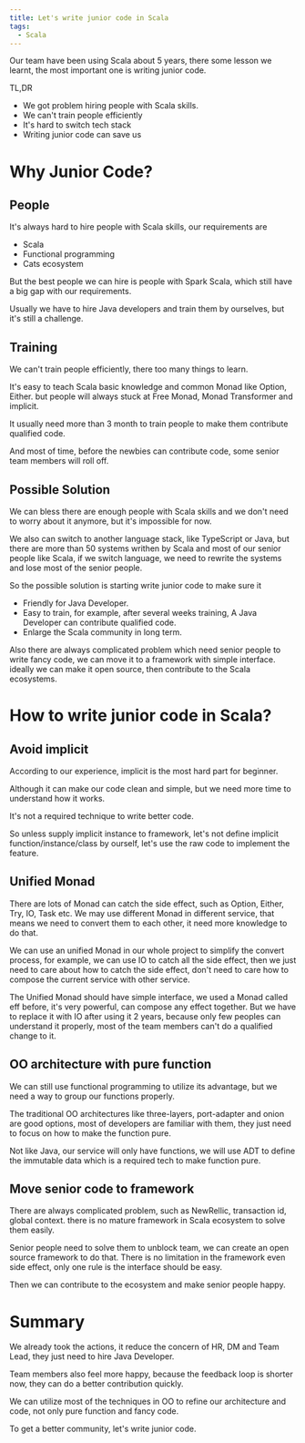 ```yaml
---
title: Let's write junior code in Scala
tags:
  - Scala
---
```


Our team have been using Scala about 5 years, there some lesson we learnt, the most important one is writing junior code. 

TL,DR

* We got problem hiring people with Scala skills. 
* We can't train people efficiently
* It's hard to switch tech stack
* Writing junior code can save us

# Why Junior Code?

## People

It's always hard to hire people with Scala skills, our requirements are

* Scala
* Functional programming
* Cats ecosystem

But the best people we can hire is people with Spark Scala, which still have a big gap with our requirements.

Usually we have to hire Java developers and train them by ourselves, but it's still a challenge.

## Training

We can't train people efficiently, there too many things to learn.

It's easy to teach Scala basic knowledge and common Monad like Option, Either. but people will always stuck at Free Monad, Monad Transformer and implicit.

It usually need more than 3 month to train people to make them contribute qualified code.

And most of time, before the newbies can contribute code, some senior team members will roll off.

## Possible Solution

We can bless there are enough people with Scala skills and we don't need to worry about it anymore, but it's impossible for now.

We also can switch to another language stack, like TypeScript or Java, but there are more than 50 systems writhen by Scala and most of our senior people like Scala, if we switch language, we need to rewrite the systems and lose most of the senior people.

So the possible solution is starting write junior code to make sure it

* Friendly for Java Developer.
* Easy to train, for example, after several weeks training, A Java Developer can contribute qualified code.
* Enlarge the Scala community in long term.

Also there are always complicated problem which need senior people to write fancy code, we can move it to a framework with simple interface. ideally we can make it open source, then contribute to the Scala ecosystems.

# How to write junior code in Scala?

## Avoid implicit

According to our experience, implicit is the most hard part for beginner.

Although it can make our code clean and simple, but we need more time to understand how it works.

It's not a required technique to write better code. 

So unless supply implicit instance to framework, let's not define implicit function/instance/class by ourself, let's use the raw code to implement the feature.

## Unified Monad

There are lots of Monad can catch the side effect, such as Option, Either, Try, IO, Task etc. We may use different Monad in different service, that means we need to convert them to each other, it need more knowledge to do that.

We can use an unified Monad in our whole project to simplify the convert process, for example, we can use IO to catch all the side effect, then we just need to care about how to catch the side effect, don't need to care how to compose the current service with other service.

The Unified Monad should have simple interface, we used a Monad called eff before, it's very powerful, can compose any effect together.
But we have to replace it with IO after using it 2 years, because only few peoples can understand it properly, most of the team members can't do a qualified change to it.

## OO architecture with pure function

We can still use functional programming to utilize its advantage, but we need a way to group our functions properly.

The traditional OO architectures like three-layers, port-adapter and onion are good options, most of developers are familiar with them, they just need to focus on how to make the function pure.

Not like Java, our service will only have functions, we will use ADT to define the immutable data which is a required tech to make function pure.

## Move senior code to framework

There are always complicated problem, such as NewRellic, transaction id, global context. there is no mature framework in Scala ecosystem to solve them easily.

Senior people need to solve them to unblock team, we can create an open source framework to do that. There is no limitation in the framework even side effect, only one rule is the interface should be easy.

Then we can contribute to the ecosystem and make senior people happy.

# Summary

We already took the actions, it reduce the concern of HR, DM and Team Lead, they just need to hire Java Developer.

Team members also feel more happy, because the feedback loop is shorter now, they can do a better contribution quickly.

We can utilize most of the techniques in OO to refine our architecture and code, not only pure function and fancy code.

To get a better community, let's write junior code.

